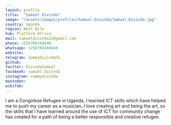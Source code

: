 ```yaml
---
layout: profile
title:  "Samuel Divinda"
image: "/assets/images/profiles/Samuel-Divinda/Samuel-Divinda.jpg"
country: Uganda
region: West Nile
hub: Platform Africa
mail: samueldivinda12@gmail.com
phone: +256704104648
whatsapp: +256704104648
website: 
telegram: SammyDivindaCb
github: 
twitter: DivindaSamuel
facebook: samuel.divinda
instagram: sammydivinda
mastodon: 
wikifab:
---
```

I am a Congolese Refugee in Uganda, I learned ICT skills which have helped me to push my career as a musician, I love creating art and being the art, so the skills that I have learned around the use of ICT for community change has created for a path of being a better responsible and creative refugee.